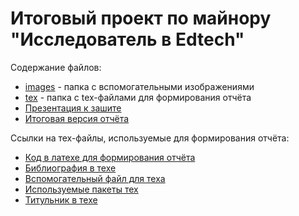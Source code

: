 # Итоговый проект по майнору "Исследователь в Edtech"
Содержание файлов:
- [images](/images) - папка с вспомогательными изображениями
- [tex](/tex) - папка с tex-файлами для формирования отчёта
- [Презентация к зашите](Project_presentation.pptx)
- [Итоговая версия отчёта](ГРУППА_26_Мунасыпов_Петелин.pdf)

Ссылки на тех-файлы, используемые для формирования отчёта:
- [Код в латехе для формирования отчёта](tex/main.tex)
- [Библиография в техе](tex/bibl.bib)
- [Вспомогательный файл для теха](tex/commands.sty)
- [Используемые пакеты тех](tex/packages.sty)
- [Титульник в техе](tex/titlepage.sty)
